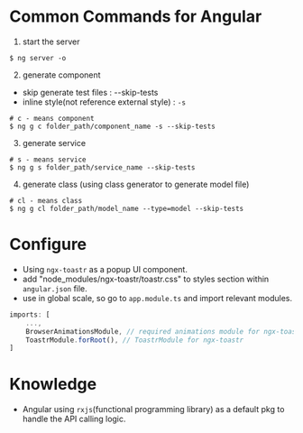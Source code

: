 # Common Commands for Angular

1. start the server
```shell
$ ng server -o
```

2. generate component
- skip generate test files : --skip-tests
- inline style(not reference external style) : `-s`
```shell
# c - means component
$ ng g c folder_path/component_name -s --skip-tests
```

3. generate service
```shell
# s - means service
$ ng g s folder_path/service_name --skip-tests
```

4. generate class (using class generator to generate model file)
```shell
# cl - means class
$ ng g cl folder_path/model_name --type=model --skip-tests
```

# Configure
- Using `ngx-toastr` as a popup UI component.
- add "node_modules/ngx-toastr/toastr.css" to styles section within `angular.json` file.
- use in global scale, so go to `app.module.ts` and import relevant modules.
```typescript
imports: [
    ...,
    BrowserAnimationsModule, // required animations module for ngx-toastr
    ToastrModule.forRoot(), // ToastrModule for ngx-toastr
]
```

# Knowledge
- Angular using `rxjs`(functional programming library) as a default pkg to handle the API calling logic.